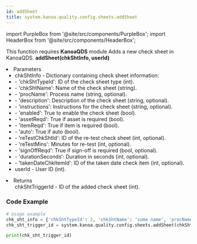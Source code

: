 ```yaml
---
id: addSheet
title: system.kanoa.quality.config.sheets.addSheet
---
```


import PurpleBox from '@site/src/components/PurpleBox';
import HeaderBox from '@site/src/components/HeaderBox';

<PurpleBox>This function requires <b>KanoaQDS</b> module</PurpleBox>
<HeaderBox header="Description">Adds a new check sheet in KanoaQDS.</HeaderBox>
<HeaderBox header="Syntax">
    <b>addSheet(chkShtInfo, userId)</b>
    <li> Parameters <br />
        <ul>
            <li>chkShtInfo - Dictionary containing check sheet information:</li>
            <li>  - 'chkShtTypeId': ID of the check sheet type (int).</li>
            <li>  - 'chkShtName': Name of the check sheet (string).</li>
            <li>  - 'procName': Process name (string, optional).</li>
            <li>  - 'description': Description of the check sheet (string, optional).</li>
            <li>  - 'instructions': Instructions for the check sheet (string, optional).</li>
            <li>  - 'enabled': True to enable the check sheet (bool).</li>
            <li>  - 'assetReqd': True if asset is required (bool).</li>
            <li>  - 'itemReqd': True if item is required (bool).</li>
            <li>  - 'auto': True if auto (bool).</li>
            <li>  - 'reTestChkShtId': ID of the re-test check sheet (int, optional).</li>
            <li>  - 'reTestMins': Minutes for re-test (int, optional).</li>
            <li>  - 'signOffReqd': True if sign-off is required (bool, optional).</li>
            <li>  - 'durationSeconds': Duration in seconds (int, optional).</li>
            <li>  - 'takenDateChkItemId': ID of the taken date check item (int, optional).</li>
            <li>userId - User ID (int).</li>
        </ul>
    </li>
    <li> Returns <br />
        <ul>chkShtTriggerId - ID of the added check sheet (int).</ul>
    </li>
</HeaderBox>

### Code Example
```python
# Usage example
chk_sht_info = {'chkShtTypeId': 2, 'chkShtName': 'some name', 'procName': None, 'description': None, 'instructions': None, 'enabled': True, 'assetReqd': False, 'itemReqd': False, 'auto': False, 'reTestChkShtId': None, 'reTestMins': None, 'signOffReqd': None, 'durationSeconds': None, 'takenDateChkItemId': None}
chk_sht_trigger_id = system.kanoa.quality.config.sheets.addSheet(chkShtInfo=chk_sht_info, userId=123)

print(chk_sht_trigger_id)
